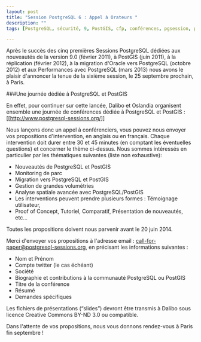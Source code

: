 ```yaml
---
layout: post
title: "Session PostgreSQL 6 : Appel à Orateurs "
description: ""
tags: [PostgreSQL, sécurité, 9, PostGIS, cfp, conférences, pgsession, pgsession06 ]

---
```


Après le succès des cinq premières Sessions PostgreSQL dédiées aux nouveautés de la version 9.0 (février 2011), à PostGIS (juin 2011), à la réplication (février 2012), à la migration d'Oracle vers PostgreSQL (octobre 2012) et aux Performances avec PostgreSQL (mars 2013) nous avons le plaisir d'annoncer la tenue de la sixième session, le 25 septembre prochain, à Paris.

<!--more-->

###Une journée dédiée à PostgreSQL et PostGIS



En effet, pour continuer sur cette lancée, Dalibo et Oslandia organisent ensemble une journée de conférences dédiée à PostgreSQL et PostGIS : [[http://www.postgresql-sessions.org/]]

Nous lançons donc un appel à conférenciers, vous pouvez nous envoyer vos propositions d'intervention, en anglais ou en français. Chaque intervention doit durer entre 30 et 45 minutes (en comptant les éventuelles questions) et concerner le thème ci-dessus. Nous sommes intéressés en particulier par les thématiques suivantes (liste non exhaustive):

* Nouveautés de PostgreSQL et PostGIS
* Monitoring de parc
* Migration vers PostgreSQL et PostGIS
* Gestion de grandes volumétries
* Analyse spatiale avancée avec PostgreSQL/PostGIS
* Les interventions peuvent prendre plusieurs formes : Témoignage utilisateur,
* Proof of Concept, Tutoriel, Comparatif, Présentation de nouveautés, etc…

Toutes les propositions doivent nous parvenir avant le 20 juin 2014.

Merci d'envoyer vos propositions à l'adresse email : call-for-paper@postgresql-sessions.org, en précisant les informations suivantes :

  * Nom et Prénom
  * Compte twitter (le cas échéant)
  * Société
  * Biographie et contributions à la communauté PostgreSQL ou PostGIS
  * Titre de la conférence
  * Résumé
  * Demandes spécifiques

Les fichiers de présentations (“slides”) devront être transmis à Dalibo sous licence Creative Commons BY-ND 3.0 ou compatible.

Dans l'attente de vos propositions, nous vous donnons rendez-vous à Paris fin septembre !
